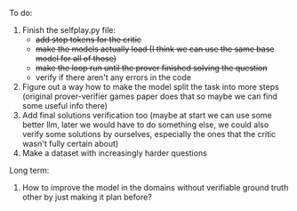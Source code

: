 To do:
1. Finish the selfplay.py file:
   - ~~add stop tokens for the critic~~
   - ~~make the models actually load (I think we can use the same base model for all of those)~~
   - ~~make the loop run until the prover finished solving the question~~
   - verify if there aren't any errors in the code
2. Figure out a way how to make the model split the task into more steps (original prover-verifier games paper does that so maybe we can find some useful info there)
3. Add final solutions verification too (maybe at start we can use some better llm, later we would have to do something else, we could also verify some solutions by ourselves, especially the ones that the critic wasn't fully certain about)
4. Make a dataset with increasingly harder questions

Long term:
1. How to improve the model in the domains without verifiable ground truth other by just making it plan before?
